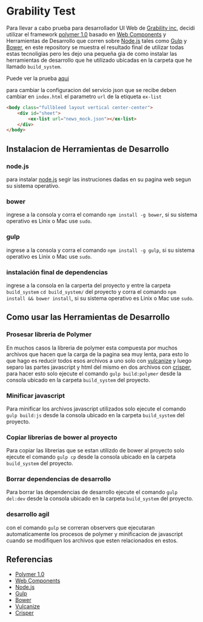 # Grability Test

Para llevar a cabo prueba para desarrollador UI Web de [Grability inc](http://www.grability.com/), decidi utilizar el framework [polymer 1.0](https://www.polymer-project.org/1.0/) basado en [Web Components](http://webcomponents.org/) y Herramientas de  Desarrollo que corren sobre [Node.js](https://nodejs.org/en/) tales como [Gulp](http://gulpjs.com/) y [Bower](http://bower.io/), en este repository se muestra el resultado final de utilizar todas estas tecnoligias pero les dejo una pequeña gia de como instalar las herramientas de desarrollo que he utilizado ubicadas en la carpeta que he llamado `build_system`.

Puede ver la prueba [aqui](http://antaresgeo.github.io/grability-test/)

para cambiar la configuracion del servicio json que se recibe deben cambiar en `index.html` el parametro `url` de la etiqueta `ex-list`

```html
<body class="fullbleed layout vertical center-center">
    <div id="sheet">
        <ex-list url="news_mock.json"></ex-list>
    </div>
</body>
```

## Instalacion de Herramientas de Desarrollo

### node.js

para instalar [node.js](https://nodejs.org/en/) segir las instruciones dadas en su pagina web segun su sistema operativo.

### bower

ingrese a la consola y corra el comando ```npm install -g bower```, si su sistema operativo es Linix o Mac use ```sudo```.

### gulp

ingrese a la consola y corra el comando ```npm install -g gulp```, si su sistema operativo es Linix o Mac use ```sudo```.

### instalación final de dependencias

ingrese a la consola en la carperta del proyecto y entre la carpeta `build_system` ```cd build_system/``` del proyecto  y corra el comando ```npm install && bower install```, si su sistema operativo es Linix o Mac use ```sudo```.

## Como usar las Herramientas de Desarrollo

### Prosesar libreria de Polymer

En muchos casos la libreria de polymer esta compuesta por muchos archivos que hacen que la carga de la pagina sea muy lenta, para esto lo que hago es reducir todos esos archivos a uno solo con [vulcanize](https://github.com/sindresorhus/gulp-vulcanize) y luego separo las partes javascript y html del mismo en dos archivos con [crisper](https://github.com/ragingwind/gulp-crisper), para hacer esto solo ejecute el comando   ```gulp build:polymer``` desde la consola ubicado en la carpeta `build_system` del proyecto.

### Minificar javascript

Para minificar los archivos javascript utilizados solo ejecute el comando   ```gulp build:js``` desde la consola ubicado en la carpeta `build_system` del proyecto.

### Copiar librerias de bower al proyecto

Para copiar las librerias que se estan utilizdo de bower al proyecto solo ejecute el comando   ```gulp cp``` desde la consola ubicado en la carpeta `build_system` del proyecto.

### Borrar dependencias de desarrollo

Para borrar las dependencias de desarrollo ejecute el comando   ```gulp del:dev``` desde la consola ubicado en la carpeta `build_system` del proyecto.

### desarrollo agil

con el comando ```gulp``` se correran observers que ejecutaran automaticamente los procesos de polymer y minificacion de javascript cuando se modifiquen los archivos que esten relacionados en estos.

## Referencias

+ [Polymer 1.0](https://www.polymer-project.org/1.0/)
+ [Web Components](http://webcomponents.org/)
+ [Node.js](https://nodejs.org/en/)
+ [Gulp](http://gulpjs.com/)
+ [Bower](http://bower.io/)
+ [Vulcanize](https://github.com/sindresorhus/gulp-vulcanize)
+ [Crisper](https://github.com/ragingwind/gulp-crisper)

